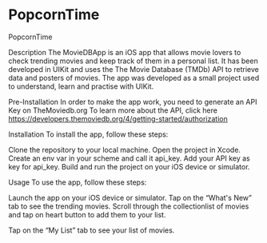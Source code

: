 # PopcornTime

PopcornTime

Description
The MovieDBApp is an iOS app that allows movie lovers to check trending movies and keep track of them in a personal list.
It has been developed in UIKit and uses the The Movie Database (TMDb) API to retrieve data and posters of movies. 
The app was developed as a small project used to understand, learn and practise with UIKit.

Pre-Installation
In order to make the app work, you need to generate an API Key on TheMoviedb.org
To learn more about the API, click here
https://developers.themoviedb.org/4/getting-started/authorization

Installation
To install the app, follow these steps:

Clone the repository to your local machine.
Open the project in Xcode.
Create an env var in your scheme and call it api_key.
Add your API key as key for api_key.
Build and run the project on your iOS device or simulator.

Usage
To use the app, follow these steps:

Launch the app on your iOS device or simulator.
Tap on the “What's New” tab to see the trending movies.
Scroll through the collectionlist of movies and tap on heart button to add them to your list.

Tap on the “My List” tab to see your list of movies.
